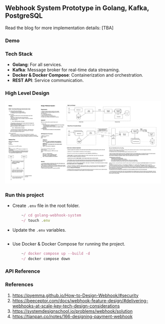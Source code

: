 ## Webhook System Prototype in Golang, Kafka, PostgreSQL

Read the blog for more implementation details: [TBA]

### Demo

### Tech Stack

- **Golang**: For all services.
- **Kafka**: Message broker for real-time data streaming.
- **Docker & Docker Compose**: Containerization and orchestration.
- **REST API**: Service communication.

### High Level Design

![HLD](./docs/HLD.png)

### Run this project

- Create `.env` file in the root folder.
  ```js
      ~/ cd golang-webhook-system
      ~/ touch .env
  ```
- Update the `.env` variables.

  ```sh

  ```

- Use Docker & Docker Compose for running the project.
  ```js
      ~/ docker compose up --build -d
      ~/ docker compose down
  ```

### API Reference

### References

1. https://pyemma.github.io/How-to-Design-Webhook/#security
2. https://beeceptor.com/docs/webhook-feature-design/#delivering-webhooks-at-scale-key-tech-design-considerations
3. https://systemdesignschool.io/problems/webhook/solution
4. https://tianpan.co/notes/166-designing-payment-webhook
